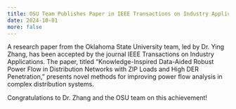 ```yaml
---
title: OSU Team Publishes Paper in IEEE Transactions on Industry Applications
date: 2024-10-01
more: false
---
```


A research paper from the Oklahoma State University team, led by Dr. Ying Zhang, has been accepted by the journal IEEE Transactions on Industry Applications. The paper, titled “Knowledge-Inspired Data-Aided Robust Power Flow in Distribution Networks with ZIP Loads and High DER Penetration,” presents novel methods for improving power flow analysis in complex distribution systems.

Congratulations to Dr. Zhang and the OSU team on this achievement!

